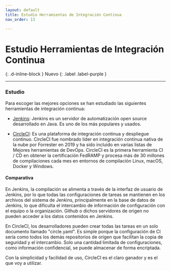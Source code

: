 ```yaml
---
layout: default
title: Estudio Herramientas de Integración Continua
nav_order: 13

---
```


# Estudio Herramientas de Integración Continua

{: .d-inline-block }
Nuevo
{: .label .label-purple }


---

### Estudio

Para escoger las mejores opciones se han estudiado las siguientes herramientas de integración continua:

* [Jenkins](https://www.jenkins.io/): Jenkins es un servidor de automatización open source desarrollado en Java. Es uno de los más populares y usados.


* [CircleCI](https://circleci.com/): Es una plataforma de integración continua y despliegue continuo. CircleCI fue nombrado líder en integración continua nativa de la nube por Forrester en 2019 y ha sido incluido en varias listas de Mejores herramientas de DevOps. CircleCI es la primera herramienta CI / CD en obtener la certificación FedRAMP y procesa más de 30 millones de compilaciones cada mes en entornos de compilación Linux, macOS, Docker y Windows.

 #### Comparativa

En Jenkins, la compilación se alimenta a través de la interfaz de usuario de Jenkins, por lo que todas las configuraciones de tareas se mantienen en los archivos del sistema de Jenkins, principalmente en la base de datos de Jenkins, lo que dificulta el intercambio de información de configuración con el equipo o la organización. Github o dichos servidores de origen no pueden acceder a los datos contenidos en Jenkins.

En CircleCI, los desarrolladores pueden crear todas las tareas en un solo documento llamado "circle.yaml". Es simple porque la configuración de CI sería como todos los demás repositorios de origen que facilitan la copia de seguridad y el intercambio. Solo una cantidad limitada de configuraciones, como información confidencial, se puede almacenar de forma encriptada.

Con la simplicidad y facilidad de uso, CircleCI es el claro ganador y es el que voy a utilizar.
